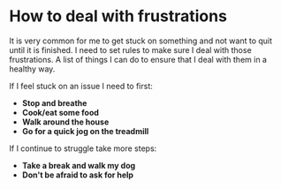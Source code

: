 # How to deal with frustrations

It is very common for me to get stuck on something and not want to quit until it
is finished.
I need to set rules to make sure I deal with those frustrations.
A list of things I can do to ensure that I deal with them in a 
healthy way. 

If I feel stuck on an issue I need to first:

- **Stop and breathe**
- **Cook/eat some food**
- **Walk around the house**
- **Go for a quick jog on the treadmill**
  
If I continue to struggle take more steps:

- **Take a break and walk my dog**
- **Don't be afraid to ask for help**


